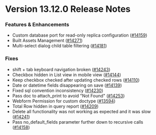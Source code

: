 # Version 13.12.0 Release Notes

### Features & Enhancements
- Custom database port for read-only replica configuration ([#14159](https://github.com/frappe/frappe/pull/14159))
- Built Assets Management ([#14271](https://github.com/frappe/frappe/pull/14271))
- Multi-select dialog child table filtering ([#14181](https://github.com/frappe/frappe/pull/14181))

### Fixes

- shift + tab keyboard navigation broken ([#14243](https://github.com/frappe/frappe/pull/14243))
- Checkbox hidden in List view in mobile view ([#14144](https://github.com/frappe/frappe/pull/14144))
- Keep checkbox checked after updating checked rows ([#14110](https://github.com/frappe/frappe/pull/14110))
- Date or datetime fields disappearing on save ([#14139](https://github.com/frappe/frappe/pull/14139))
- Fixed sql convention inconsistency ([#14230](https://github.com/frappe/frappe/pull/14230))
- Pass doc to attach_print to avoid "Not Found" ([#14253](https://github.com/frappe/frappe/pull/14253))
- Webform Permission for custom doctype ([#13594](https://github.com/frappe/frappe/pull/13594))
- Total Row hidden in query report ([#14209](https://github.com/frappe/frappe/pull/14209))
- Delete all functionality was not working as expected and it was slow ([#14241](https://github.com/frappe/frappe/pull/14241))
- Pass no_default_fields parameter further down to recursive calls ([#14158](https://github.com/frappe/frappe/pull/14158))